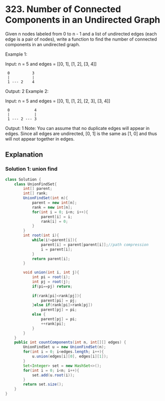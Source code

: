 # 323. Number of Connected Components in an Undirected Graph
Given n nodes labeled from 0 to n - 1 and a list of undirected edges (each edge is a pair of nodes), write a function to find the number of connected components in an undirected graph.

Example 1:

Input: n = 5 and edges = [[0, 1], [1, 2], [3, 4]]

     0          3
     |          |
     1 --- 2    4 

Output: 2
Example 2:

Input: n = 5 and edges = [[0, 1], [1, 2], [2, 3], [3, 4]]

     0           4
     |           |
     1 --- 2 --- 3

Output:  1
Note:
You can assume that no duplicate edges will appear in edges. Since all edges are undirected, [0, 1] is the same as [1, 0] and thus will not appear together in edges.

## Explanation

### Solution 1: union find
```java
class Solution {
    class UnionFindSet{
        int[] parent; 
        int[] rank;
        UnionFindSet(int n){
            parent = new int[n];
            rank = new int[n];
            for(int i = 0; i<n; i++){
                parent[i] = i;
                rank[i] = 0;
            }
        }
        int root(int i){
            while(i!=parent[i]){
                parent[i] = parent[parent[i]];//path compression
                i = parent[i];
            }
            return parent[i];
        }

        void union(int i, int j){
            int pi = root(i);
            int pj = root(j);
            if(pi==pj) return;
            
            if(rank[pi]<rank[pj]){
                parent[pi] = pj;
            }else if(rank[pi]>rank[pj])
                parent[pj] = pi;
            else {
                parent[pj] = pi;
                ++rank[pi];
            }
        }
    }
    public int countComponents(int n, int[][] edges) {
        UnionFindSet u = new UnionFindSet(n);
        for(int i = 0; i<edges.length; i++){
            u.union(edges[i][0], edges[i][1]);
        }
        Set<Integer> set = new HashSet<>();
        for(int i = 0; i<n; i++){
            set.add(u.root(i));
        }
        return set.size();
    }
}
```
